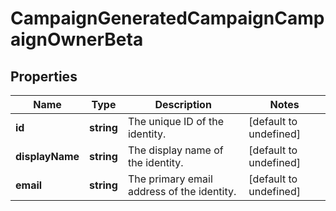 # CampaignGeneratedCampaignCampaignOwnerBeta

## Properties

Name | Type | Description | Notes
------------ | ------------- | ------------- | -------------
**id** | **string** | The unique ID of the identity. | [default to undefined]
**displayName** | **string** | The display name of the identity. | [default to undefined]
**email** | **string** | The primary email address of the identity. | [default to undefined]

